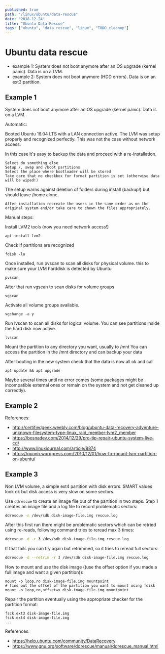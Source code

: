 ```yaml
---
published: true
path: "/linux/ubuntu/data-rescue"
date: "2018-12-24"
title: "Ubuntu Data Rescue"
tags: ["ubuntu", "data rescue", "linux", "TODO_cleanup"]
---
```


# Ubuntu data rescue

* example 1: System does not boot anymore after an OS upgrade (kernel panic). Data is on a LVM.
* example 2: System does not boot anymore (HDD errors). Data is on an ext3 partition.

## Example 1

System does not boot anymore after an OS upgrade (kernel panic). Data is on a LVM.

Automatic:

Booted Ubuntu 16.04 LTS with a LAN connection active. The LVM was setup properly and recognized perfectly. This was not the case without network access.

In this case it's easy to backup the data and proceed with a re-installation.

    Select do something else
    Setup /, swap and /boot partitions
    Select the place where bootloader will be stored
    Take care that no checkbox for format partition is set (otherwise data will be wiped!)

The setup warns against deletion of folders during install (backup!) but should leave /home alone.

    After installation recreate the users in the same order as on the original system and/or take care to chown the files appropriately.

Manual steps:

Install LVM2 tools (now you need network access!)

    apt install lvm2

Check if partitions are recognized

    fdisk -lu

Once installed, run pvscan to scan all disks for physical volume. this to make sure your LVM harddisk is detected by Ubuntu

    pvscan

After that run vgscan to scan disks for volume groups

    vgscan

Activate all volume groups available.

    vgchange -a y

Run lvscan to scan all disks for logical volume. You can see partitions inside the hard disk now active.

    lvscan

Mount the partition to any directory you want, usually to /mnt
You can access the partition in the /mnt directory and can backup your data

After booting in the new system check that the data is now all ok and call

    apt update && apt upgrade

Maybe several times until no error comes (some packages might be incompatible external ones or remain on the system and not get cleaned up correctly).

## Example 2

References:

* http://certifiedgeek.weebly.com/blog/ubuntu-data-recovery-adventure-unknown-filesystem-type-linux_raid_member-lvm2_member
* https://bosnadev.com/2014/12/29/pro-tip-repair-ubuntu-system-live-cd/
* http://www.linuxjournal.com/article/8874
* https://quonn.wordpress.com/2010/12/01/how-to-mount-lvm-partition-on-ubuntu/

## Example 3

Non LVM volume, a simple ext4 partition with disk errors. SMART values look ok but disk access is very slow on some sectors.

Use `ddrescue` to create an image file out of the partition in two steps. Step 1 creates an image file and a log file to record problematic sectors:

```bash
ddrescue -n /dev/sdb disk-image-file.img rescue.log
```

After this first run there might be problematic sectors which can be retried using re-reads, following command tries to reread max 3 times:

```bash
ddrescue -d -r 3 /dev/sdb disk-image-file.img rescue.log
```

If that fails you can try again but retrimmed, so it tries to reread full sectors:

```bash
ddrescue -d --retrim -r 3 /dev/sdb disk-image-file.img rescue.log
```

How to mount and use the disk image ((use the offset option if you made a full image and want a given partition)):

	mount -o loop,ro disk-image-file.img mountpoint
	# find out the offset of the partition you want to mount using fdisk
	mount -o loop,ro,offset=x disk-image-file.img mountpoint


Repair the partition eventually using the appropriate checker for the partition format:

	fsck.ext3 disk-image-file.img
	fsck.ext4 disk-image-file.img
	...

References:

* https://help.ubuntu.com/community/DataRecovery
* https://www.gnu.org/software/ddrescue/manual/ddrescue_manual.html
